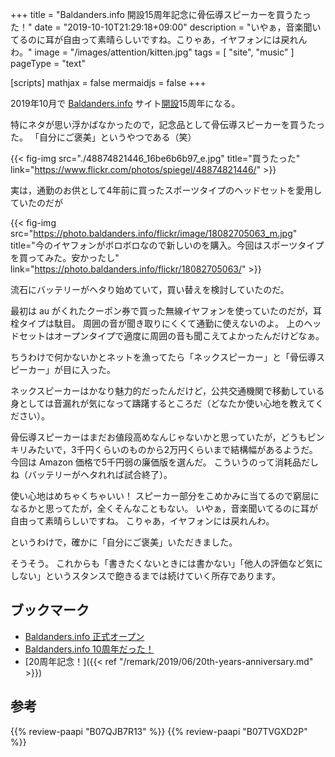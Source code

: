 +++
title = "Baldanders.info 開設15周年記念に骨伝導スピーカーを買うたった！"
date =  "2019-10-10T21:29:18+09:00"
description = "いやぁ，音楽聞いてるのに耳が自由って素晴らしいですね。こりゃあ，イヤフォンには戻れんわ。"
image = "/images/attention/kitten.jpg"
tags = [ "site", "music" ]
pageType = "text"

[scripts]
  mathjax = false
  mermaidjs = false
+++

2019年10月で [Baldanders.info] サイト[開設](https://baldanders.info/blog/000005/ "Baldanders.info 正式オープン")15周年になる。

特にネタが思い浮かばなかったので，記念品として骨伝導スピーカーを買うたった。
「自分にご褒美」というやつである（笑）

{{< fig-img src="./48874821446_16be6b6b97_e.jpg" title="買うたった" link="https://www.flickr.com/photos/spiegel/48874821446/"  >}}

実は，通勤のお供として4年前に買ったスポーツタイプのヘッドセットを愛用していたのだが

{{< fig-img src="https://photo.baldanders.info/flickr/image/18082705063_m.jpg" title="今のイヤフォンがボロボロなので新しいのを購入。今回はスポーツタイプを買ってみた。安かったし" link="https://photo.baldanders.info/flickr/18082705063/"  >}}

流石にバッテリーがヘタり始めていて，買い替えを検討していたのだ。

最初は au がくれたクーポン券で買った無線イヤフォンを使っていたのだが，耳栓タイプは駄目。
周囲の音が聞き取りにくくて通勤に使えないのよ。
上のヘッドセットはオープンタイプで適度に周囲の音も聞こえてよかったんだけどなぁ。

ちうわけで何かないかとネットを漁ってたら「ネックスピーカー」と「骨伝導スピーカー」が目に入った。

ネックスピーカーはかなり魅力的だったんだけど，公共交通機関で移動している身としては音漏れが気になって躊躇するところだ（どなたか使い心地を教えてください）。

骨伝導スピーカーはまだお値段高めなんじゃないかと思っていたが，どうもピンキリみたいで，3千円くらいのものから2万円くらいまで結構幅があるようだ。
今回は Amazon 価格で5千円弱の廉価版を選んだ。
こういうのって消耗品だしね（バッテリーがヘタれれば試合終了）。

使い心地はめちゃくちゃいい！ 
スピーカー部分をこめかみに当てるので窮屈になるかと思ってたが，全くそんなこともない。
いやぁ，音楽聞いてるのに耳が自由って素晴らしいですね。
こりゃあ，イヤフォンには戻れんわ。

というわけで，確かに「自分にご褒美」いただきました。

そうそう。
これからも「書きたくないときには書かない」「他人の評価など気にしない」というスタンスで飽きるまでは続けていく所存であります。 

## ブックマーク

- [Baldanders.info 正式オープン](https://baldanders.info/blog/000005/)
- [Baldanders.info 10周年だった！](https://baldanders.info/blog/000764/)
- [20周年記念！]({{< ref "/remark/2019/06/20th-years-anniversary.md" >}})

[Baldanders.info]: https://baldanders.info/

## 参考

{{% review-paapi "B07QJB7R13" %}} <!-- Bluetooth イヤホン 骨伝導 ヘッドホン -->
{{% review-paapi "B07TVGXD2P" %}} <!-- TEMPEST -->

